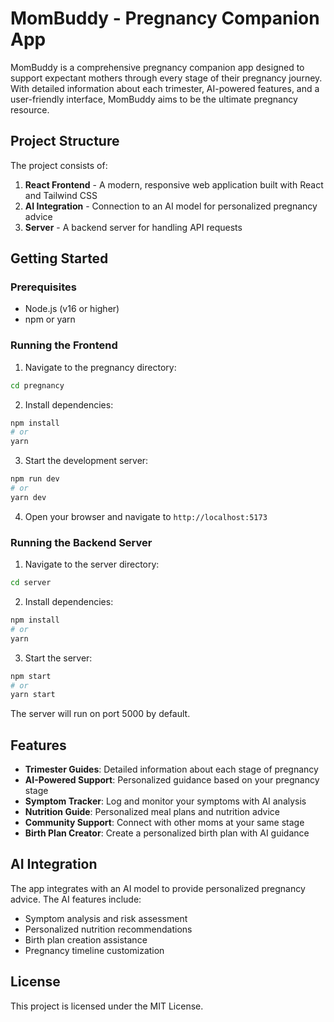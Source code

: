 # MomBuddy - Pregnancy Companion App

MomBuddy is a comprehensive pregnancy companion app designed to support expectant mothers through every stage of their pregnancy journey. With detailed information about each trimester, AI-powered features, and a user-friendly interface, MomBuddy aims to be the ultimate pregnancy resource.

## Project Structure

The project consists of:

1. **React Frontend** - A modern, responsive web application built with React and Tailwind CSS
2. **AI Integration** - Connection to an AI model for personalized pregnancy advice
3. **Server** - A backend server for handling API requests

## Getting Started

### Prerequisites

- Node.js (v16 or higher)
- npm or yarn

### Running the Frontend

1. Navigate to the pregnancy directory:
```bash
cd pregnancy
```

2. Install dependencies:
```bash
npm install
# or
yarn
```

3. Start the development server:
```bash
npm run dev
# or
yarn dev
```

4. Open your browser and navigate to `http://localhost:5173`

### Running the Backend Server

1. Navigate to the server directory:
```bash
cd server
```

2. Install dependencies:
```bash
npm install
# or
yarn
```

3. Start the server:
```bash
npm start
# or
yarn start
```

The server will run on port 5000 by default.

## Features

- **Trimester Guides**: Detailed information about each stage of pregnancy
- **AI-Powered Support**: Personalized guidance based on your pregnancy stage
- **Symptom Tracker**: Log and monitor your symptoms with AI analysis
- **Nutrition Guide**: Personalized meal plans and nutrition advice
- **Community Support**: Connect with other moms at your same stage
- **Birth Plan Creator**: Create a personalized birth plan with AI guidance

## AI Integration

The app integrates with an AI model to provide personalized pregnancy advice. The AI features include:

- Symptom analysis and risk assessment
- Personalized nutrition recommendations
- Birth plan creation assistance
- Pregnancy timeline customization

## License

This project is licensed under the MIT License.